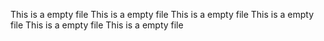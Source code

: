 This is a empty file
This is a empty file
This is a empty file
This is a empty file
This is a empty file
This is a empty file
